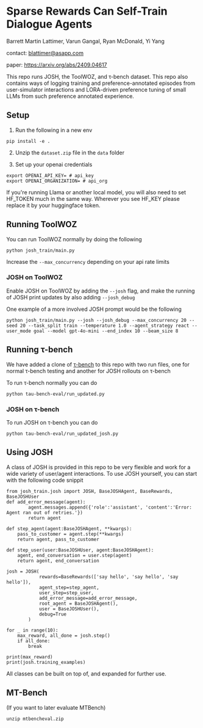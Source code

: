 # Sparse Rewards Can Self-Train Dialogue Agents
Barrett Martin Lattimer, Varun Gangal, Ryan McDonald, Yi Yang

contact: blattimer@asapp.com

paper: https://arxiv.org/abs/2409.04617

This repo runs JOSH, the ToolWOZ, and τ-bench dataset. This repo also contains ways of logging training and preference-annotated episodes from user-simulator interactions and LORA-driven preference tuning of small LLMs from such preference annotated experience.


## Setup
1. Run the following in a new env
```
pip install -e .
```
2. Unzip the ```dataset.zip``` file in the ```data``` folder
   
3. Set up your openai credentials
```
export OPENAI_API_KEY= # api_key
export OPENAI_ORGANIZATION= # api_org
```
If you're running Llama or another local model, you will also need to set HF_TOKEN much in the same way. Wherever you see HF_KEY please replace it by your huggingface token.

## Running ToolWOZ

You can run ToolWOZ normally by doing the following
```
python josh_train/main.py
```
Increase the ```--max_concurrency``` depending on your api rate limits
### JOSH on ToolWOZ
Enable JOSH on ToolWOZ by adding the ```--josh``` flag, and make the running of JOSH print updates by also adding ```--josh_debug```

One example of a more involved JOSH prompt would be the following
```
python josh_train/main.py --josh --josh_debug --max_concurrency 20 --seed 20 --task_split train --temperature 1.0 --agent_strategy react --user_mode goal --model gpt-4o-mini --end_index 10 --beam_size 8
```

## Running τ-bench

We have added a clone of [τ-bench](https://github.com/sierra-research/tau-bench) to this repo with two run files, one for normal τ-bench testing and another for JOSH rollouts on τ-bench

To run τ-bench normally you can do
```
python tau-bench-eval/run_updated.py
```

### JOSH on τ-bench
To run JOSH on τ-bench you can do
```
python tau-bench-eval/run_updated_josh.py
```

## Using JOSH
A class of JOSH is provided in this repo to be very flexible and work for a wide variety of user/agent interactions. To use JOSH yourself, you can start with the following code snippit
```
from josh_train.josh import JOSH, BaseJOSHAgent, BaseRewards, BaseJOSHUser
def add_error_message(agent):
        agent.messages.append({'role':'assistant', 'content':'Error: Agent ran out of retries.'})
        return agent
    
def step_agent(agent:BaseJOSHAgent, **kwargs):
    pass_to_customer = agent.step(**kwargs)
    return agent, pass_to_customer

def step_user(user:BaseJOSHUser, agent:BaseJOSHAgent):
    agent, end_conversation = user.step(agent)
    return agent, end_conversation

josh = JOSH(
            rewards=BaseRewards(['say hello', 'say hello', 'say hello']),
            agent_step=step_agent,
            user_step=step_user,
            add_error_message=add_error_message,
            root_agent = BaseJOSHAgent(),
            user = BaseJOSHUser(),
            debug=True
        )

for _ in range(10):
    max_reward, all_done = josh.step()
    if all_done:
        break

print(max_reward)
print(josh.training_examples)
```

All classes can be built on top of, and expanded for further use.


## MT-Bench

(If you want to later evaluate MTBench)
```
unzip mtbencheval.zip
```
